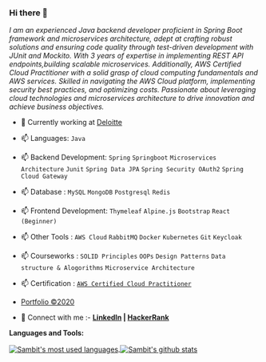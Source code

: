 ### Hi there 👋

*I am an experienced Java backend developer proficient in Spring Boot framework and microservices architecture, adept at crafting robust solutions and ensuring code quality through test-driven development with JUnit and Mockito. With 3 years of expertise in implementing REST API endpoints,building scalable microservices. Additionally, AWS Certified Cloud Practitioner with a solid grasp of cloud computing fundamentals and AWS services. Skilled in navigating the AWS Cloud platform, implementing security best practices, and optimizing costs. Passionate about leveraging cloud technologies and microservices architecture to drive innovation and achieve business objectives.*
<!--
**sambit77/sambit77** is a ✨ _special_ ✨ repository because its `README.md` (this file) appears on your GitHub profile.

Here are some ideas to get you started:

- 🔭 I’m currently working on ...
- 🌱 I’m currently learning ...
- 👯 I’m looking to collaborate on ...
- 🤔 I’m looking for help with ...
- 💬 Ask me about ...
- 📫 How to reach me: ...
- 😄 Pronouns: ...
- ⚡ Fun fact: ...
-->
- 🔭 Currently working at [Deloitte](https://www2.deloitte.com/ui/en.html)
- 📫 Languages: `Java` 
- 📫 Backend Development: `Spring` `Springboot` `Microservices Architecture` `Junit` `Spring Data JPA` `Spring Security OAuth2` `Spring Cloud Gateway`
- 📫 Database : `MySQL` `MongoDB` `Postgresql` `Redis`
- 📫 Frontend Development: `Thymeleaf` `Alpine.js` `Bootstrap` `React (Beginner)`
- 📫 Other Tools : `AWS Cloud`  `RabbitMQ` `Docker` `Kubernetes` `Git` `Keycloak`
- 📫 Courseworks : `SOLID Principles` `OOPs` `Design Patterns` `Data structure & Alogorithms` `Microservice Architecture`
- 📫 Certification : [`AWS Certified Cloud Practitioner`](https://www.credly.com/badges/12fe1cfa-e746-470d-83ed-c19ef0d74b36/linked_in_profile)

- [Portfolio ©2020](https://sambit-pradhan.netlify.app/)
- 💬 Connect with me :- __[LinkedIn](https://www.linkedin.com/in/sambit77/) | [HackerRank](https://www.hackerrank.com/sambit7)__

**Languages and Tools:**  

<a href="https://github.com/sambit77">
  <img align="center" src="https://github-readme-stats.vercel.app/api/top-langs/?username=sambit77&theme=light&count_private=true&layout=compact" alt="Sambit's most used languages" />
</a>

<a href="https://github.com/sambit77">
 <img align="center" 
src="https://github-readme-stats.vercel.app/api?username=sambit77&show_icons=true&theme=light&line_height=27&include_all_commits=true&count_private=true&hide=issues,prs,contribs" alt="Sambit's github stats"/>
</a>


